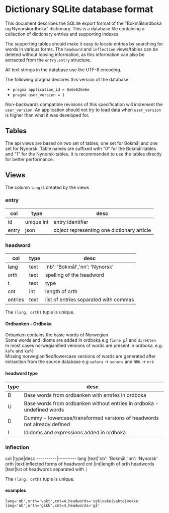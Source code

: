 # Dictionary SQLite database format

This document describes the SQLite export format of the "Bokmålsordboka og
Nynorskordboka" dictionary.  This is a database file containing a collection of
dictionary entries and supporting indexes.

The supporting tables should make it easy to locate entries by searching for
words in various forms.  The `headword` and `inflection` views/tables can be
deleted without loosing information, as this information can also be extracted
from the `entry.entry` structure.

All text strings in the database use the UTF-8 encoding.

The following pragma declares this version of the database:

* `pragma application_id = 0x6e626e6e`
* `pragma user_version = 1`

Non-backwards compatible revisions of this specification will increment the `user_version`.
An application should not try to load data when `user_version` is higher than what it was
developed for.

## Tables

The api views are based on two set of tables, one set for Bokmål and one set for Nynorsk.
Table names are suffixed with "0" for the Bokmål-tables and "1" for the Nynorsk-tables.
It is recommended to use the tables directly for better performance.

## Views

The column `lang` is created by the views  

### entry

col       |type|desc
----------|----|---------
id        |unique int| entry identifier
entry     |json| object representing one dictionary article

### headword

col       |type|desc
----------|----|-----
lang      |text| 'nb': 'Bokmål','nn': 'Nynorsk'
orth      |text|spelling of the headword
t         |text|type
cnt       |int |length of orth
entries   |text|list of entries separated with commas

The `(lang, orth)` tuple is unique.


#### Ordbanken - Ordboka
Orbanken contains the basic words of Norwegian  
Some words and idioms are added in ordboka e.g `finne på` and `direkten`  
In most cases norwegianified versions of words are present in ordboka, e.g. `kafe` and `kafè`  
Missing norwegianified/lowercase versions of words are generated after extraction
from the source database e.g `señora` -> `senora` and `NRK` -> `nrk`


#### headword type

type      |desc
----------|---------
B         |Base words from ordbanken with entries in ordboka
U         |Base words from ordbanken without entries in ordboka - undefined words
D         |Dummy - lowercase/transformed versions of headwords not already defined
I         |Ididoms and expressions added in ordboka


### inflection

col       |type|desc
----------|---------
lang      |text|'nb': 'Bokmål','nn': 'Nynorsk'
orth      |text|inflected forms of headword
cnt       |int|length of orth
headwords |text|list of headwords separated with `|`

The `(lang, orth)` tuple is unique.

#### examples
    lang='nb',orth='vakt',cnt=4,headwords='vak|vake|vakte|vekke'
    lang='nb',orth='gikk',cnt=4,headwords='gå'
